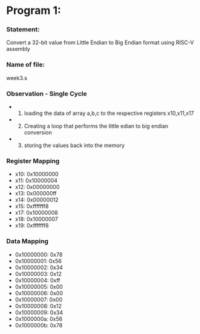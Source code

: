 # Program 1: 
### Statement:
 Convert a 32-bit value from Little Endian to Big Endian format using RISC-V assembly

### Name of file:
 week3.s

### Observation - Single Cycle
- 1) loading the data of array a,b,c to the respective registers x10,x11,x17
- 2) Creating a loop that performs the little edian to big endian conversion
- 3) storing the values back into the memory 

### Register Mapping
- x10: 0x10000000
- x11: 0x10000004
- x12: 0x00000000
- x13: 0x000000ff
- x14: 0x00000012
- x15: 0xfffffff8
- x17: 0x10000008
- x18: 0x10000007
- x19: 0xfffffff8

### Data Mapping
- 0x10000000: 0x78 
- 0x10000001: 0x56
- 0x10000002: 0x34 
- 0x10000003: 0x12 
- 0x10000004: 0xff
- 0x10000005: 0x00
- 0x10000006: 0x00
- 0x10000007: 0x00
- 0x10000008: 0x12
- 0x10000009: 0x34
- 0x1000000a: 0x56
- 0x1000000b: 0x78
